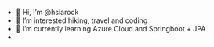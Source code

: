 - 👋 Hi, I’m @hsiarock
- 👀 I’m interested hiking, travel and coding
- 🌱 I’m currently learning Azure Cloud and Springboot + JPA
- 
<!---
hsiarock/hsiarock is a ✨ special ✨ repository because its `README.md` (this file) appears on your GitHub profile.
You can click the Preview link to take a look at your changes.
--->
